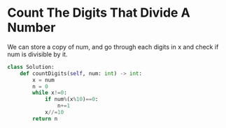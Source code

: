 # Count The Digits That Divide A Number
We can store a copy of num, and go through each digits in x and check if num is divisible by it. 
```python
class Solution:
    def countDigits(self, num: int) -> int:
        x = num
        n = 0
        while x!=0:
            if num%(x%10)==0:
                n+=1
            x//=10
        return n
```
